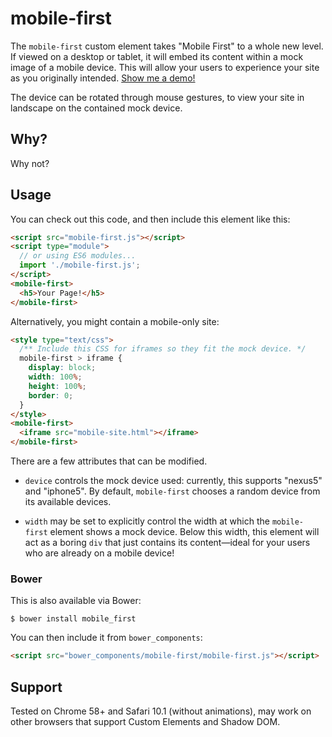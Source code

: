 mobile-first
============

The `mobile-first` custom element takes "Mobile First" to a whole new level.
If viewed on a desktop or tablet, it will embed its content within a mock image of a mobile device.
This will allow your users to experience your site as you originally intended.
[Show me a demo!](http://samthor.github.io/mobile-first/)

The device can be rotated through mouse gestures, to view your site in landscape on the contained mock device.

## Why?

Why not?

## Usage

You can check out this code, and then include this element like this:

```html
<script src="mobile-first.js"></script>
<script type="module">
  // or using ES6 modules...
  import './mobile-first.js';
</script>
<mobile-first>
  <h5>Your Page!</h5>
</mobile-first>
```

Alternatively, you might contain a mobile-only site:

```html
<style type="text/css">
  /** Include this CSS for iframes so they fit the mock device. */
  mobile-first > iframe {
    display: block;
    width: 100%;
    height: 100%;
    border: 0;
  }
</style>
<mobile-first>
  <iframe src="mobile-site.html"></iframe>
</mobile-first>
```

There are a few attributes that can be modified.

* `device` controls the mock device used: currently, this supports "nexus5" and "iphone5". By default, `mobile-first` chooses a random device from its available devices.

* `width` may be set to explicitly control the width at which the `mobile-first` element shows a mock device.
  Below this width, this element will act as a boring `div` that just contains its content—ideal for your users who are already on a mobile device!

### Bower

This is also available via Bower:

    $ bower install mobile_first

You can then include it from `bower_components`:

```html
<script src="bower_components/mobile-first/mobile-first.js"></script>
```

## Support

Tested on Chrome 58+ and Safari 10.1 (without animations), may work on other browsers that support Custom Elements and Shadow DOM.
